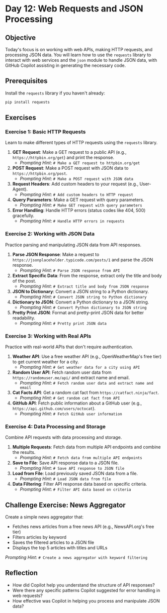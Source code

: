# Day 12: Web Requests and JSON Processing

## Objective

Today's focus is on working with web APIs, making HTTP requests, and processing JSON data. You will learn how to use the `requests` library to interact with web services and the `json` module to handle JSON data, with GitHub Copilot assisting in generating the necessary code.

## Prerequisites

Install the `requests` library if you haven't already:
```bash
pip install requests
```

## Exercises

### Exercise 1: Basic HTTP Requests

Learn to make different types of HTTP requests using the `requests` library.

1.  **GET Request**: Make a GET request to a public API (e.g., `https://httpbin.org/get`) and print the response.
    -   *Prompting Hint*: `# Make a GET request to httpbin.org/get`
2.  **POST Request**: Make a POST request with JSON data to `https://httpbin.org/post`.
    -   *Prompting Hint*: `# Make a POST request with JSON data`
3.  **Request Headers**: Add custom headers to your request (e.g., User-Agent).
    -   *Prompting Hint*: `# Add custom headers to HTTP request`
4.  **Query Parameters**: Make a GET request with query parameters.
    -   *Prompting Hint*: `# Make GET request with query parameters`
5.  **Error Handling**: Handle HTTP errors (status codes like 404, 500) gracefully.
    -   *Prompting Hint*: `# Handle HTTP errors in requests`

### Exercise 2: Working with JSON Data

Practice parsing and manipulating JSON data from API responses.

1.  **Parse JSON Response**: Make a request to `https://jsonplaceholder.typicode.com/posts/1` and parse the JSON response.
    -   *Prompting Hint*: `# Parse JSON response from API`
2.  **Extract Specific Data**: From the response, extract only the title and body of the post.
    -   *Prompting Hint*: `# Extract title and body from JSON response`
3.  **JSON to Dictionary**: Convert a JSON string to a Python dictionary.
    -   *Prompting Hint*: `# Convert JSON string to Python dictionary`
4.  **Dictionary to JSON**: Convert a Python dictionary to a JSON string.
    -   *Prompting Hint*: `# Convert Python dictionary to JSON string`
5.  **Pretty Print JSON**: Format and pretty-print JSON data for better readability.
    -   *Prompting Hint*: `# Pretty print JSON data`

### Exercise 3: Working with Real APIs

Practice with real-world APIs that don't require authentication.

1.  **Weather API**: Use a free weather API (e.g., OpenWeatherMap's free tier) to get current weather for a city.
    -   *Prompting Hint*: `# Get weather data for a city using API`
2.  **Random User API**: Fetch random user data from `https://randomuser.me/api/` and extract name and email.
    -   *Prompting Hint*: `# Fetch random user data and extract name and email`
3.  **Cat Facts API**: Get a random cat fact from `https://catfact.ninja/fact`.
    -   *Prompting Hint*: `# Get random cat fact from API`
4.  **GitHub API**: Fetch public information about a GitHub user (e.g., `https://api.github.com/users/octocat`).
    -   *Prompting Hint*: `# Fetch GitHub user information`

### Exercise 4: Data Processing and Storage

Combine API requests with data processing and storage.

1.  **Multiple Requests**: Fetch data from multiple API endpoints and combine the results.
    -   *Prompting Hint*: `# Fetch data from multiple API endpoints`
2.  **Save to File**: Save API response data to a JSON file.
    -   *Prompting Hint*: `# Save API response to JSON file`
3.  **Load from File**: Load previously saved JSON data from a file.
    -   *Prompting Hint*: `# Load JSON data from file`
4.  **Data Filtering**: Filter API response data based on specific criteria.
    -   *Prompting Hint*: `# Filter API data based on criteria`

## Challenge Exercise: News Aggregator

Create a simple news aggregator that:
-   Fetches news articles from a free news API (e.g., NewsAPI.org's free tier)
-   Filters articles by keyword
-   Saves the filtered articles to a JSON file
-   Displays the top 5 articles with titles and URLs

*Prompting Hint*: `# Create a news aggregator with keyword filtering`

## Reflection

-   How did Copilot help you understand the structure of API responses?
-   Were there any specific patterns Copilot suggested for error handling in web requests?
-   How effective was Copilot in helping you process and manipulate JSON data?

